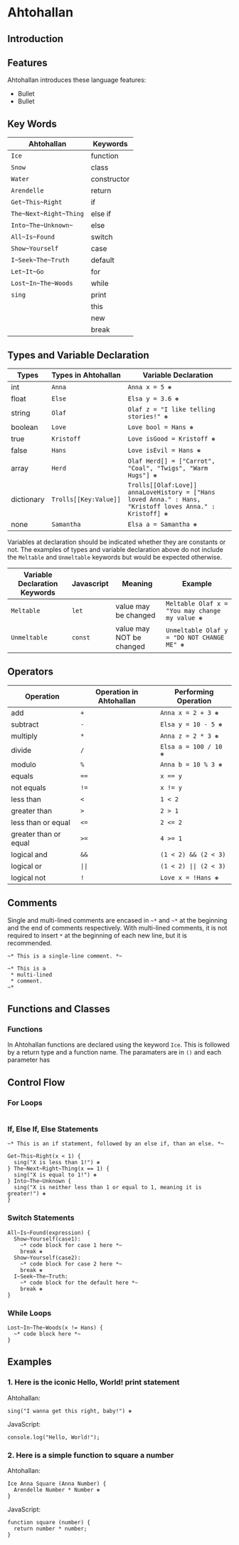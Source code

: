 # Ahtohallan

## Introduction

## Features
Ahtohallan introduces these language features: 
* Bullet 
* Bullet

## Key Words
| Ahtohallan | Keywords |
|------------|----------|
| ```Ice```  | function |
| ```Snow```          | class    |
| ```Water```            | constructor     |
| ```Arendelle```| return   |
| ```Get~This~Right```           | if       |
| ```The~Next~Right~Thing```           | else if  |
| ```Into~The~Unknown~```           | else     |
| ```All~Is~Found```           | switch   |
|  ```Show~Yourself```          | case     |
|  ```I~Seek~The~Truth```          | default  |
|  ```Let~It~Go```          | for      |
|  ```Lost~In~The~Woods```          | while    |
|  ```sing```          | print    |
|            | this     |
|            | new      |
|            | break    |

## Types and Variable Declaration

| Types      | Types in Ahtohallan   | Variable Declaration                                                                     |
| ---------- | --------------------- | ---------------------------------------------------------------------------------------- |
| int        | `Anna`                | `Anna x = 5 ❅`                                                                           |
| float      | `Else`                | `Elsa y = 3.6 ❅`                                                                         |
| string     | `Olaf`                | `Olaf z = "I like telling stories!" ❅`                                                   |
| boolean    | `Love`                | `Love bool = Hans ❅`                                                                     |
| true       | `Kristoff`            | `Love isGood = Kristoff ❅`                                                               |
| false      | `Hans`                | `Love isEvil = Hans ❅`                                                                   |
| array      | `Herd`                | `Olaf Herd[] = ["Carrot", "Coal", "Twigs", "Warm Hugs"] ❅`                               |
| dictionary | `Trolls[[Key:Value]]` | `Trolls[[Olaf:Love]] annaLoveHistory = ["Hans loved Anna." : Hans, "Kristoff loves Anna." : Kristoff] ❅` |
| none       | `Samantha`            | `Elsa a = Samantha ❅`                                                                    |

Variables at declaration should be indicated whether they are constants or not. The examples of types and variable declaration above do not include the ```Meltable``` and ```Unmeltable``` keywords but would be expected otherwise. 

| Variable Declaration Keywords | Javascript | Meaning | Example | 
| ----------------------------- | ---------- | ------- | ------- |
| ```Meltable``` | ```let``` | value may be changed |```Meltable Olaf x = "You may change my value ❅``` | 
| ```Unmeltable``` | ```const``` | value may NOT be changed | ```Unmeltable Olaf y = "DO NOT CHANGE ME" ❅ ``` | 

## Operators

| Operation             | Operation in Ahtohallan | Performing Operation  |
| --------------------- | ----------------------- | --------------------- | 
| add                   | `+`                     | `Anna x = 2 + 3 ❅`    |
| subtract              | `-`                     | `Elsa y = 10 - 5 ❅`   |
| multiply              | `*`                     | `Anna z = 2 * 3 ❅`    |
| divide                | `/`                     | `Elsa a = 100 / 10 ❅` |
| modulo                | `%`                     | `Anna b = 10 % 3 ❅ `  |
| equals                | `==`                    | `x == y`              |
| not equals            | ```!=```                | ```x != y ```         |
| less than             | `<`                     | `1 < 2`               |
| greater than          | `>`                     | `2 > 1`               |
| less than or equal    | `<=`                    | `2 <= 2`              |
| greater than or equal | `>=`                    | `4 >= 1`              |
| logical and           | `&&`                    | `(1 < 2) && (2 < 3)`  |
| logical or            | `\|\|`                  | `(1 < 2) \|\| (2 < 3)`|
| logical not           | `!`                     | `Love x = !Hans ❅`    |

## Comments 
Single and multi-lined comments are encased in ```~*``` and ```~*``` at the beginning and the end of comments respectively. With multi-lined comments, it is not required to insert ```*``` at the beginning of each new line, but it is recommended. 

```
~* This is a single-line comment. *~

~* This is a
 * multi-lined
 * comment. 
~*
```

## Functions and Classes

### Functions

In Ahtohallan functions are declared using the keyword `Ice`.
This is followed by a return type and a function name. The paramaters are in
`()` and each parameter has

## Control Flow

### For Loops
```
```

### If, Else If, Else Statements
```
~* This is an if statement, followed by an else if, than an else. *~

Get~This~Right(x < 1) {
  sing("X is less than 1!") ❅
} The~Next~Right~Thing(x == 1) {
  sing("X is equal to 1!") ❅
} Into~The~Unknown {
  sing("X is neither less than 1 or equal to 1, meaning it is greater!") ❅
}
```

### Switch Statements
```
All~Is~Found(expression) {
  Show~Yourself(case1):
    ~* code block for case 1 here *~
    break ❅
  Show~Yourself(case2):
    ~* code block for case 2 here *~
    break ❅
  I~Seek~The~Truth: 
    ~* code block for the default here *~
    break ❅
}
```

### While Loops
```
Lost~In~The~Woods(x != Hans) {
  ~* code block here *~
}
```

## Examples

### 1. Here is the iconic Hello, World! print statement

Ahtohallan:

```
sing("I wanna get this right, baby!") ❅
```

JavaScript:

```
console.log("Hello, World!");
```

### 2. Here is a simple function to square a number

  Ahtohallan:

```
Ice Anna Square (Anna Number) {
  Arendelle Number * Number ❅
}
```

  JavaScript:

```
function square (number) {
  return number * number;
}
```
